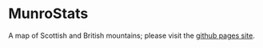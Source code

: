 # MunroStats

A map of Scottish and British mountains; please visit the [github pages site](https://matthiasblanke.github.io/MunroStats/).
